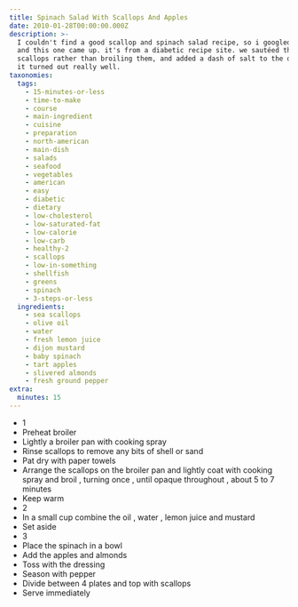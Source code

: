 ```yaml
---
title: Spinach Salad With Scallops And Apples
date: 2010-01-28T00:00:00.000Z
description: >-
  I couldn't find a good scallop and spinach salad recipe, so i googled around
  and this one came up. it's from a diabetic recipe site. we sautéed the
  scallops rather than broiling them, and added a dash of salt to the dressing. 
  it turned out really well.
taxonomies:
  tags:
    - 15-minutes-or-less
    - time-to-make
    - course
    - main-ingredient
    - cuisine
    - preparation
    - north-american
    - main-dish
    - salads
    - seafood
    - vegetables
    - american
    - easy
    - diabetic
    - dietary
    - low-cholesterol
    - low-saturated-fat
    - low-calorie
    - low-carb
    - healthy-2
    - scallops
    - low-in-something
    - shellfish
    - greens
    - spinach
    - 3-steps-or-less
  ingredients:
    - sea scallops
    - olive oil
    - water
    - fresh lemon juice
    - dijon mustard
    - baby spinach
    - tart apples
    - slivered almonds
    - fresh ground pepper
extra:
  minutes: 15
---
```

 - 1
 - Preheat broiler
 - Lightly a broiler pan with cooking spray
 - Rinse scallops to remove any bits of shell or sand
 - Pat dry with paper towels
 - Arrange the scallops on the broiler pan and lightly coat with cooking spray and broil , turning once , until opaque throughout , about 5 to 7 minutes
 - Keep warm
 - 2
 - In a small cup combine the oil , water , lemon juice and mustard
 - Set aside
 - 3
 - Place the spinach in a bowl
 - Add the apples and almonds
 - Toss with the dressing
 - Season with pepper
 - Divide between 4 plates and top with scallops
 - Serve immediately
